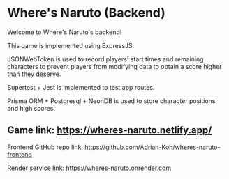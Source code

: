 # Where's Naruto (Backend)

Welcome to Where's Naruto's backend!

This game is implemented using ExpressJS.

JSONWebToken is used to record players' start times and remaining characters to prevent players from modifying data to obtain a score higher than they deserve.

Supertest + Jest is implemented to test app routes.

Prisma ORM + Postgresql + NeonDB is used to store character positions and high scores.

## Game link: https://wheres-naruto.netlify.app/

Frontend GitHub repo link: https://github.com/Adrian-Koh/wheres-naruto-frontend

Render service link: https://wheres-naruto.onrender.com
